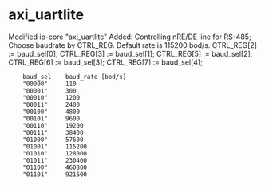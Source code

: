 # axi_uartlite
Modified ip-core "axi_uartlite"
Added: 
	Controlling nRE/DE line for RS-485;
	Choose baudrate by CTRL_REG. Default rate is 115200 bod/s.
		CTRL_REG[2] := baud_sel[0];
		CTRL_REG[3] := baud_sel[1];
		CTRL_REG[5] := baud_sel[2];
		CTRL_REG[6] := baud_sel[3];
		CTRL_REG[7] := baud_sel[4];
		
		baud_sel	baud_rate [bod/s]
		"00000"		110    
		"00001"		300    
		"00010"		1200   
		"00011"		2400   
		"00100"		4800   
		"00101"		9600   
		"00110"		19200  
		"00111"		38400  
		"01000"		57600  
		"01001"		115200 
		"01010"		128000 
		"01011"		230400 
		"01100"		460800 
		"01101"		921600 
		
